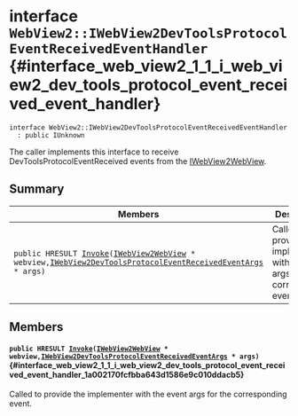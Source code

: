# interface `WebView2::IWebView2DevToolsProtocolEventReceivedEventHandler` {#interface_web_view2_1_1_i_web_view2_dev_tools_protocol_event_received_event_handler}

```
interface WebView2::IWebView2DevToolsProtocolEventReceivedEventHandler
  : public IUnknown
```  

The caller implements this interface to receive DevToolsProtocolEventReceived events from the [IWebView2WebView](WebView2--IWebView2WebView.md#interface_web_view2_1_1_i_web_view2_web_view).

## Summary

 Members                        | Descriptions                                
--------------------------------|---------------------------------------------
`public HRESULT `[`Invoke`](#interface_web_view2_1_1_i_web_view2_dev_tools_protocol_event_received_event_handler_1a002170fcfbba643d1586e9c010ddacb5)`(`[`IWebView2WebView`](WebView2--IWebView2WebView.md#interface_web_view2_1_1_i_web_view2_web_view)` * webview,`[`IWebView2DevToolsProtocolEventReceivedEventArgs`](WebView2--IWebView2DevToolsProtocolEventReceivedEventArgs.md#interface_web_view2_1_1_i_web_view2_dev_tools_protocol_event_received_event_args)` * args)` | Called to provide the implementer with the event args for the corresponding event.

## Members

#### `public HRESULT `[`Invoke`](#interface_web_view2_1_1_i_web_view2_dev_tools_protocol_event_received_event_handler_1a002170fcfbba643d1586e9c010ddacb5)`(`[`IWebView2WebView`](WebView2--IWebView2WebView.md#interface_web_view2_1_1_i_web_view2_web_view)` * webview,`[`IWebView2DevToolsProtocolEventReceivedEventArgs`](WebView2--IWebView2DevToolsProtocolEventReceivedEventArgs.md#interface_web_view2_1_1_i_web_view2_dev_tools_protocol_event_received_event_args)` * args)` {#interface_web_view2_1_1_i_web_view2_dev_tools_protocol_event_received_event_handler_1a002170fcfbba643d1586e9c010ddacb5}

Called to provide the implementer with the event args for the corresponding event.


